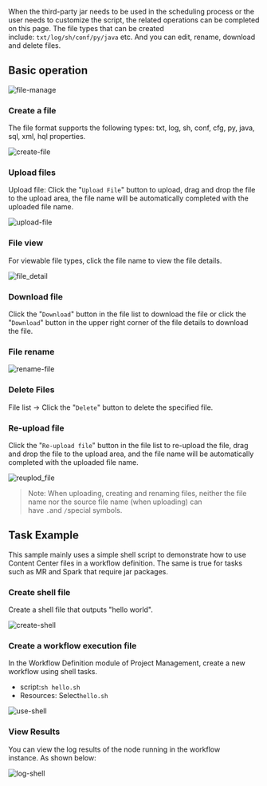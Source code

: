 When the third-party jar needs to be used in the scheduling process or the user needs to customize the script, the related operations can be completed on this page. The file types that can be created include: `txt/log/sh/conf/py/java` etc. And you can edit, rename, download and delete files.

Basic operation
---------------

![file-manage](/img/new_ui/dev/resource/file-manage.png)

### Create a file

The file format supports the following types: txt, log, sh, conf, cfg, py, java, sql, xml, hql properties.

![create-file](/img/new_ui/dev/resource/create-file.png)

### Upload files

Upload file: Click the "`Upload File`" button to upload, drag and drop the file to the upload area, the file name will be automatically completed with the uploaded file name.

![upload-file](/img/new_ui/dev/resource/upload-file.png)

### File view

For viewable file types, click the file name to view the file details.

![file_detail](/img/tasks/demo/file_detail.png)

### Download file

Click the "`Download`" button in the file list to download the file or click the "`Download`" button in the upper right corner of the file details to download the file.

### File rename

![rename-file](/img/new_ui/dev/resource/rename-file.png)

### Delete Files

File list -> Click the "`Delete`" button to delete the specified file.

### Re-upload file

Click the "`Re-upload file`" button in the file list to re-upload the file, drag and drop the file to the upload area, and the file name will be automatically completed with the uploaded file name.

![reuplod_file](/img/reupload_file_en.png)

> Note: When uploading, creating and renaming files, neither the file name nor the source file name (when uploading) can have `.`and `/`special symbols.

Task Example
------------

This sample mainly uses a simple shell script to demonstrate how to use Content Center files in a workflow definition. The same is true for tasks such as MR and Spark that require jar packages.

### Create shell file

Create a shell file that outputs "hello world".

![create-shell](/img/new_ui/dev/resource/demo/file-demo01.png)

### Create a workflow execution file

In the Workflow Definition module of Project Management, create a new workflow using shell tasks.

*   script:`sh hello.sh`
*   Resources: Select`hello.sh`

![use-shell](/img/new_ui/dev/resource/demo/file-demo02.png)

### View Results

You can view the log results of the node running in the workflow instance. As shown below:

![log-shell](/img/new_ui/dev/resource/demo/file-demo03.png)